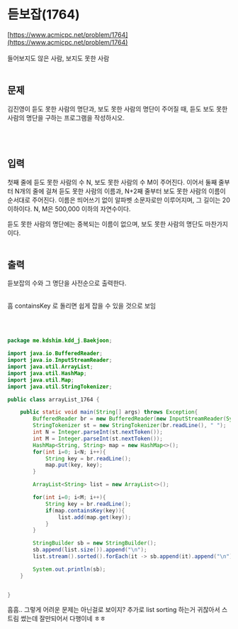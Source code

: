 # 듣보잡(1764)
[https://www.acmicpc.net/problem/1764](https://www.acmicpc.net/problem/1764)
<br><br>
들어보지도 않은 사람, 보지도 못한 사람
<br><br>


## 문제

김진영이 듣도 못한 사람의 명단과, 보도 못한 사람의 명단이 주어질 때, 듣도 보도 못한 사람의 명단을 구하는 프로그램을 작성하시오.

<br><br>


## 입력
첫째 줄에 듣도 못한 사람의 수 N, 보도 못한 사람의 수 M이 주어진다. 이어서 둘째 줄부터 N개의 줄에 걸쳐 듣도 못한 사람의 이름과, N+2째 줄부터 보도 못한 사람의 이름이 순서대로 주어진다. 이름은 띄어쓰기 없이 알파벳 소문자로만 이루어지며, 그 길이는 20 이하이다. N, M은 500,000 이하의 자연수이다.

듣도 못한 사람의 명단에는 중복되는 이름이 없으며, 보도 못한 사람의 명단도 마찬가지이다.
<br><br>

## 출력
듣보잡의 수와 그 명단을 사전순으로 출력한다.
<br><br>

흠 containsKey 로 돌리면 쉽게 잡을 수 있을 것으로 보임 <br>




<br><br>


```java
package me.kdshim.kdd_j.Baekjoon;

import java.io.BufferedReader;
import java.io.InputStreamReader;
import java.util.ArrayList;
import java.util.HashMap;
import java.util.Map;
import java.util.StringTokenizer;

public class arrayList_1764 {

    public static void main(String[] args) throws Exception{
        BufferedReader br = new BufferedReader(new InputStreamReader(System.in));
        StringTokenizer st = new StringTokenizer(br.readLine(), " ");
        int N = Integer.parseInt(st.nextToken());
        int M = Integer.parseInt(st.nextToken());
        HashMap<String, String> map = new HashMap<>();
        for(int i=0; i<N; i++){
            String key = br.readLine();
            map.put(key, key);
        }

        ArrayList<String> list = new ArrayList<>();

        for(int i=0; i<M; i++){
            String key = br.readLine();
            if(map.containsKey(key)){
                list.add(map.get(key));
            }
        }

        StringBuilder sb = new StringBuilder();
        sb.append(list.size()).append("\n");
        list.stream().sorted().forEach(it -> sb.append(it).append("\n"));

        System.out.println(sb);
    }


}


```

흠흠.. 그렇게 어려운 문제는 아닌걸로 보이지? 추가로 list sorting 하는거 귀찮아서 스트림 썼는데 잘만되어서 다행이네 ㅎㅎ <br>
<br>




<br><br>


<br><br><br><br><br><br><br><br><br><br>
